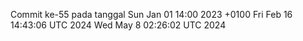 Commit ke-55 pada tanggal Sun Jan 01 14:00 2023 +0100
Fri Feb 16 14:43:06 UTC 2024
Wed May  8 02:26:02 UTC 2024
